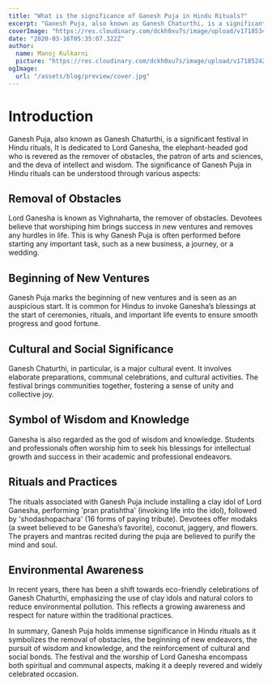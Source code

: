 ```yaml
---
title: "What is the significance of Ganesh Puja in Hindu Rituals?"
excerpt: "Ganesh Puja, also known as Ganesh Chaturthi, is a significant festival in Hindu rituals, It is dedicated to Lord Ganesha, the elephant-headed god who is revered as the remover of obstacles, the patron of arts and sciences, and the deva of intellect and wisdom."
coverImage: "https://res.cloudinary.com/dckh0xu7s/image/upload/v1718534296/GaneshBlogs_rrh7ha.jpg"
date: "2020-03-16T05:35:07.322Z"
author:
  name: Manoj Kulkarni
  picture: "https://res.cloudinary.com/dckh0xu7s/image/upload/v1718524212/pandit-ji_jmc2gl.jpg"
ogImage:
  url: "/assets/blog/preview/cover.jpg"
---
```



# Introduction

Ganesh Puja, also known as Ganesh Chaturthi, is a significant festival in Hindu rituals, It is dedicated to Lord Ganesha, the elephant-headed god who is revered as the remover of obstacles, the patron of arts and sciences, and the deva of intellect and wisdom. The significance of Ganesh Puja in Hindu rituals can be understood through various aspects:

## Removal of Obstacles

Lord Ganesha is known as Vighnaharta, the remover of obstacles. Devotees believe that worshiping him brings success in new ventures and removes any hurdles in life. This is why Ganesh Puja is often performed before starting any important task, such as a new business, a journey, or a wedding.

## Beginning of New Ventures

Ganesh Puja marks the beginning of new ventures and is seen as an auspicious start. It is common for Hindus to invoke Ganesha’s blessings at the start of ceremonies, rituals, and important life events to ensure smooth progress and good fortune.

## Cultural and Social Significance

Ganesh Chaturthi, in particular, is a major cultural event. It involves elaborate preparations, communal celebrations, and cultural activities. The festival brings communities together, fostering a sense of unity and collective joy.

## Symbol of Wisdom and Knowledge

Ganesha is also regarded as the god of wisdom and knowledge. Students and professionals often worship him to seek his blessings for intellectual growth and success in their academic and professional endeavors.

## Rituals and Practices

The rituals associated with Ganesh Puja include installing a clay idol of Lord Ganesha, performing 'pran pratishtha' (invoking life into the idol), followed by 'shodashopachara' (16 forms of paying tribute). Devotees offer modaks (a sweet believed to be Ganesha’s favorite), coconut, jaggery, and flowers. The prayers and mantras recited during the puja are believed to purify the mind and soul.

## Environmental Awareness

In recent years, there has been a shift towards eco-friendly celebrations of Ganesh Chaturthi, emphasizing the use of clay idols and natural colors to reduce environmental pollution. This reflects a growing awareness and respect for nature within the traditional practices.

In summary, Ganesh Puja holds immense significance in Hindu rituals as it symbolizes the removal of obstacles, the beginning of new endeavors, the pursuit of wisdom and knowledge, and the reinforcement of cultural and social bonds. The festival and the worship of Lord Ganesha encompass both spiritual and communal aspects, making it a deeply revered and widely celebrated occasion.

